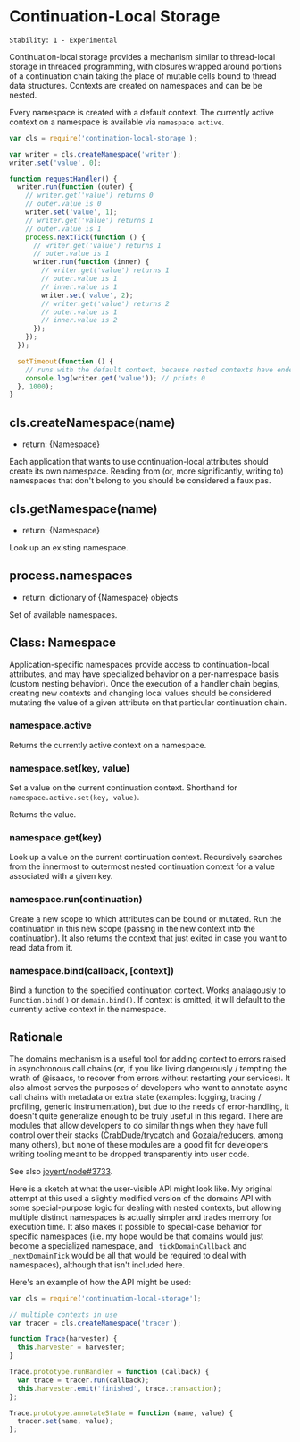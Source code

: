 # Continuation-Local Storage

    Stability: 1 - Experimental

Continuation-local storage provides a mechanism similar to thread-local storage
in threaded programming, with closures wrapped around portions of a
continuation chain taking the place of mutable cells bound to thread data
structures. Contexts are created on namespaces and can be be nested.

Every namespace is created with a default context. The currently active
context on a namespace is available via `namespace.active`.

```javascript
var cls = require('contination-local-storage');

var writer = cls.createNamespace('writer');
writer.set('value', 0);

function requestHandler() {
  writer.run(function (outer) {
    // writer.get('value') returns 0
    // outer.value is 0
    writer.set('value', 1);
    // writer.get('value') returns 1
    // outer.value is 1
    process.nextTick(function () {
      // writer.get('value') returns 1
      // outer.value is 1
      writer.run(function (inner) {
        // writer.get('value') returns 1
        // outer.value is 1
        // inner.value is 1
        writer.set('value', 2);
        // writer.get('value') returns 2
        // outer.value is 1
        // inner.value is 2
      });
    });
  });

  setTimeout(function () {
    // runs with the default context, because nested contexts have ended
    console.log(writer.get('value')); // prints 0
  }, 1000);
}
```

## cls.createNamespace(name)

* return: {Namespace}

Each application that wants to use continuation-local attributes should create
its own namespace. Reading from (or, more significantly, writing to) namespaces
that don't belong to you should be considered a faux pas.

## cls.getNamespace(name)

* return: {Namespace}

Look up an existing namespace.

## process.namespaces

* return: dictionary of {Namespace} objects

Set of available namespaces.

## Class: Namespace

Application-specific namespaces provide access to continuation-local
attributes, and may have specialized behavior on a per-namespace basis (custom
nesting behavior). Once the execution of a handler chain begins, creating new
contexts and changing local values should be considered mutating the value of a
given attribute on that particular continuation chain.

### namespace.active

Returns the currently active context on a namespace.

### namespace.set(key, value)

Set a value on the current continuation context. Shorthand for
`namespace.active.set(key, value)`.

Returns the value.

### namespace.get(key)

Look up a value on the current continuation context. Recursively searches from
the innermost to outermost nested continuation context for a value associated
with a given key.

### namespace.run(continuation)

Create a new scope to which attributes can be bound or mutated.  Run the
continuation in this new scope (passing in the new context into the
continuation).  It also returns the context that just exited in case you want
to read data from it.

### namespace.bind(callback, [context])

Bind a function to the specified continuation context. Works analagously to
`Function.bind()` or `domain.bind()`.  If context is omitted, it will default to
the currently active context in the namespace.

## Rationale

The domains mechanism is a useful tool for adding context to errors
raised in asynchronous call chains (or, if you like living dangerously /
tempting the wrath of @isaacs, to recover from errors without restarting
your services). It also almost serves the purposes of developers
who want to annotate async call chains with metadata or extra state
(examples: logging, tracing / profiling, generic instrumentation),
but due to the needs of error-handling, it doesn't quite generalize
enough to be truly useful in this regard. There are modules that allow
developers to do similar things when they have full control over their
stacks ([CrabDude/trycatch](https://github.com/CrabDude/trycatch) and
[Gozala/reducers](https://github.com/Gozala/reducers), among many
others), but none of these modules are a good fit for developers writing
tooling meant to be dropped transparently into user code.

See also [joyent/node#3733](https://github.com/joyent/issues/3733).

Here is a sketch at what the user-visible API might look like. My
original attempt at this used a slightly modified version of the domains
API with some special-purpose logic for dealing with nested contexts,
but allowing multiple distinct namespaces is actually simpler and trades
memory for execution time. It also makes it possible to special-case
behavior for specific namespaces (i.e. my hope would be that domains
would just become a specialized namespace, and `_tickDomainCallback`
and `_nextDomainTick` would be all that would be required to deal with
namespaces), although that isn't included here.

Here's an example of how the API might be used:

```javascript
var cls = require('continuation-local-storage');

// multiple contexts in use
var tracer = cls.createNamespace('tracer');

function Trace(harvester) {
  this.harvester = harvester;
}

Trace.prototype.runHandler = function (callback) {
  var trace = tracer.run(callback);
  this.harvester.emit('finished', trace.transaction);
};

Trace.prototype.annotateState = function (name, value) {
  tracer.set(name, value);
};
```
